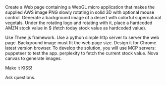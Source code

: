 Create a Web page containing a WebGL micro application that makes the supplied AWS image PNG slowly rotating in solid 3D with optional mouse control. Generate a background image of a desert with colorful supernatural vegetals. Under the rotating logo and rotating with it, place a hardcoded AMZN stock value in $ (fetch today stock value as hardcoded value).

Use Three.js framework. Use a python simple http server to server the web page. Background image must fit the web page size. Design it for Chrome latest version browser.
To develop the solution, you will use MCP servers: puppeteer to test the app. perplexity to fetch the current stock value. Nova canvas to generate images.

Make it KISS!

Ask questions.